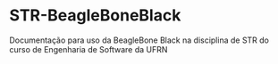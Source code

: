 # STR-BeagleBoneBlack
Documentação para uso da BeagleBone Black na disciplina de STR do curso de Engenharia de Software da UFRN 
